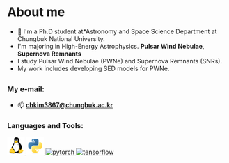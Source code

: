 ## <h1 align="left">About me</h1>
- 🔭 I'm a Ph.D student at*Astronomy and Space Science Department at Chungbuk National University.  <br />
- I'm majoring in High-Energy Astrophysics. **Pulsar Wind Nebulae**, **Supernova Remnants**  <br />
- I study Pulsar Wind Nebulae (PWNe) and Supernova Remnants (SNRs).  <br />
- My work includes developing SED models for PWNe.  <br />

## <h3 align="left">My e-mail:</h3>
- 📫 **chkim3867@chungbuk.ac.kr** <br />

<p align="left">
</p>

<h3 align="left">Languages and Tools:</h3>
<p align="left"> <a href="https://www.linux.org/" target="_blank" rel="noreferrer"> <img src="https://raw.githubusercontent.com/devicons/devicon/master/icons/linux/linux-original.svg" alt="linux" width="40" height="40"/> </a> <a href="https://www.python.org" target="_blank" rel="noreferrer"> <img src="https://raw.githubusercontent.com/devicons/devicon/master/icons/python/python-original.svg" alt="python" width="40" height="40"/> </a> <a href="https://pytorch.org/" target="_blank" rel="noreferrer"> <img src="https://www.vectorlogo.zone/logos/pytorch/pytorch-icon.svg" alt="pytorch" width="40" height="40"/> </a> <a href="https://www.tensorflow.org" target="_blank" rel="noreferrer"> <img src="https://www.vectorlogo.zone/logos/tensorflow/tensorflow-icon.svg" alt="tensorflow" width="40" height="40"/> </a> </p
